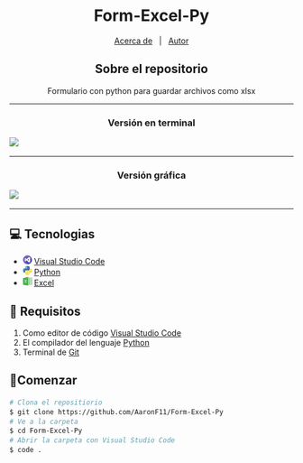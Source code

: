 <h1 align = "center">Form-Excel-Py</h1>

<p align="center">
  <a href="#about">Acerca de</a> &#xa0; | &#xa0; 
  <a href="https://github.com/AaronF11" target="_blank">Autor</a>
</p>

<h2 align="center" id="about"> Sobre el repositorio </h2>

<center>Formulario con python para guardar archivos como xlsx

</center>
<hr>
<h3 align="center">Versión en terminal</h3>

![](src/image/terminal.png)

<hr>
<h3 align="center">Versión gráfica</h3>

![](src/image/UI.png)

<hr>

## 💻 Tecnologias 

- ![](src/img/visual-studio.png) [Visual Studio Code](https://code.visualstudio.com/docs)
- ![](src/img/python.png) [Python](https://www.learnpython.org/es/)
- ![](src/img/excel.png) [Excel](https://support.microsoft.com/en-us/excel)

## 📖 Requisitos

1. Como editor de código [Visual Studio Code](https://code.visualstudio.com)
2. El compilador del lenguaje [Python](https://www.python.org)
3. Terminal de [Git](https://git-scm.com/downloads)

## 🚦Comenzar
```bash
# Clona el repositiorio
$ git clone https://github.com/AaronF11/Form-Excel-Py
# Ve a la carpeta
$ cd Form-Excel-Py
# Abrir la carpeta con Visual Studio Code
$ code . 
```